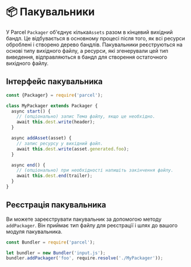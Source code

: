 # 📦 Пакувальники

У Parcel `Packager` об'єднує кілька`Assets` разом в кінцевий вихідний бандл. Це відбувається в основному процесі після того, як всі ресурси оброблені і створено дерево бандлів. Пакувальники реєструються на основі типу вихідного файлу, а ресурси, які згенерували цей тип виведення, відправляються в бандл для створення остаточного вихідного файлу.

## Інтерфейс пакувальника

```Javascript
const {Packager} = require('parcel');

class MyPackager extends Packager {
  async start() {
    // (опціонально) запис Тема файлу, якщо це необхідно.
    await this.dest.write(header);
  }

  async addAsset(asset) {
    // запис ресурсу у вихідний файл.
    await this.dest.write(asset.generated.foo);
  }

  async end() {
    // (опціонально) при необхідності напишіть закінчення файлу.
    await this.dest.end(trailer);
  }
}
```

## Реєстрація пакувальника

Ви можете зареєструвати пакувальник за допомогою методу `addPackager`. Він приймає тип файлу для реєстрації і шлях до вашого модуля пакувальника.

```Javascript
const Bundler = require('parcel');

let bundler = new Bundler('input.js');
bundler.addPackager('foo', require.resolve('./MyPackager'));
```
